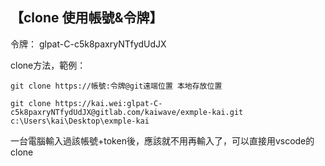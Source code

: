 ## 【clone 使用帳號&令牌】

令牌： glpat-C-c5k8paxryNTfydUdJX

clone方法，範例：

```properties
git clone https://帳號:令牌@git遠端位置 本地存放位置

git clone https://kai.wei:glpat-C-c5k8paxryNTfydUdJX@gitlab.com/kaiwave/exmple-kai.git c:\Users\kai\Desktop\exmple-kai
```

一台電腦輸入過該帳號+token後，應該就不用再輸入了，可以直接用vscode的clone